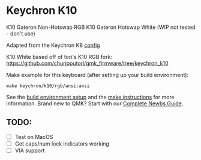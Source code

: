 # Keychron K10

K10 Gateron Non-Hotswap RGB
K10 Gateron Hotswap White (WIP not tested - don't use)

Adapted from the Keychron K8 [config](https://github.com/SonixQMK/qmk_firmware/tree/sn32_develop/keyboards/keychron/k8)

K10 White based off of tori's K10 RGB fork: https://github.com/churipputori/qmk_firmware/tree/keychron_k10 

Make example for this keyboard (after setting up your build environment):

    make keychron/k10/rgb/ansi:ansi

See the [build environment setup](https://docs.qmk.fm/#/getting_started_build_tools) and the [make instructions](https://docs.qmk.fm/#/getting_started_make_guide) for more information. Brand new to QMK? Start with our [Complete Newbs Guide](https://docs.qmk.fm/#/newbs).

## TODO:

- [ ] Test on MacOS
- [ ] Get caps/num lock indicators working
- [ ] VIA support
